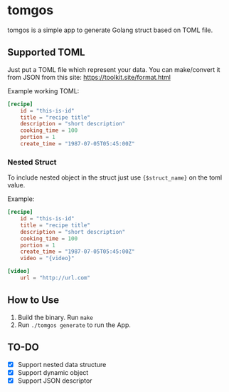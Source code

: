# tomgos

tomgos is a simple app to generate Golang struct based on
TOML file.

## Supported TOML

Just put a TOML file which represent your data. You can make/convert
it from JSON from this site: https://toolkit.site/format.html

Example working TOML:
```toml
[recipe]
    id = "this-is-id"
    title = "recipe title"
    description = "short description"
    cooking_time = 100
    portion = 1
    create_time = "1987-07-05T05:45:00Z"
``` 

### Nested Struct
To include nested object in the struct just use `{$struct_name}` on the
toml value.

Example:
```toml
[recipe]
    id = "this-is-id"
    title = "recipe title"
    description = "short description"
    cooking_time = 100
    portion = 1
    create_time = "1987-07-05T05:45:00Z"
    video = "{video}"

[video]
    url = "http://url.com"
``` 


## How to Use

1. Build the binary. Run `make`
2. Run `./tomgos generate` to run the App.

## TO-DO

- [x] Support nested data structure
- [x] Support dynamic object
- [x] Support JSON descriptor
